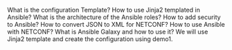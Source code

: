 What is the configuration Template?
How to use Jinja2 templated in Ansible?
What is the architecture of the Ansible roles?
How to add security to Ansible?
How to convert JSON to XML for NETCONF?
How to use Ansible with NETCONF?
What is Ansible Galaxy and how to use it?
We will use Jinja2 template and create the configuration using demo1. 

